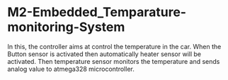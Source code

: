 # M2-Embedded_Temparature-monitoring-System

In this, the controller aims at control the temperature in the car. When the Button sensor is activated then automatically heater sensor will be activated. Then temperature sensor monitors the temperature and sends analog value to atmega328 microcontroller.
